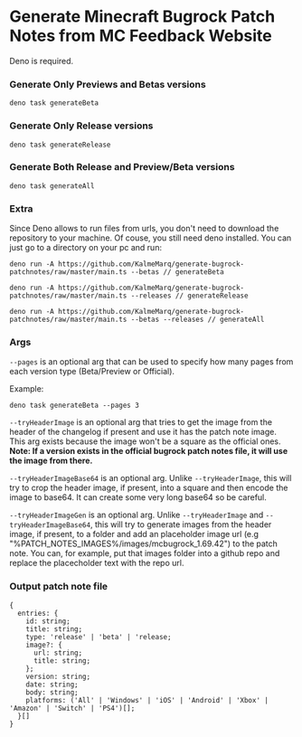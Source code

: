 # Generate Minecraft Bugrock Patch Notes from MC Feedback Website
Deno is required.

### Generate Only Previews and Betas versions
```
deno task generateBeta
```

### Generate Only Release versions
```
deno task generateRelease
```

### Generate Both Release and Preview/Beta versions
```
deno task generateAll
```

### Extra
Since Deno allows to run files from urls, you don't need to download the repository to your machine. Of couse, you still need deno installed. You can just go to a directory on your pc and run:

```
deno run -A https://github.com/KalmeMarq/generate-bugrock-patchnotes/raw/master/main.ts --betas // generateBeta
```
```
deno run -A https://github.com/KalmeMarq/generate-bugrock-patchnotes/raw/master/main.ts --releases // generateRelease
```
```
deno run -A https://github.com/KalmeMarq/generate-bugrock-patchnotes/raw/master/main.ts --betas --releases // generateAll
```

### Args
```--pages``` is an optional arg that can be used to specify how many pages from each version type (Beta/Preview or Official).

Example:
```
deno task generateBeta --pages 3
```

```--tryHeaderImage``` is an optional arg that tries to get the image from the header of the changelog if present and use it has the patch note image. This arg exists because the image won't be a square as the official ones. **Note: If a version exists in the official bugrock patch notes file, it will use the image from there.**

```--tryHeaderImageBase64``` is an optional arg. Unlike ```--tryHeaderImage```, this will try to crop the header image, if present, into a square and then encode the image to base64. It can create some very long base64 so be careful.

```--tryHeaderImageGen``` is an optional arg. Unlike ```--tryHeaderImage``` and ```--tryHeaderImageBase64```, this will try to generate images from the header image, if present, to a folder and add an placeholder image url (e.g "%PATCH_NOTES_IMAGES%/images/mcbugrock_1.69.42") to the patch note. You can, for example, put that images folder into a github repo and replace the placecholder text with the repo url.

### Output patch note file

```
{
  entries: {
    id: string;
    title: string;
    type: 'release' | 'beta' | 'release;
    image?: {
      url: string;
      title: string;
    };
    version: string;
    date: string;
    body: string;
    platforms: ('All' | 'Windows' | 'iOS' | 'Android' | 'Xbox' | 'Amazon' | 'Switch' | 'PS4')[];
  }[]
}
```